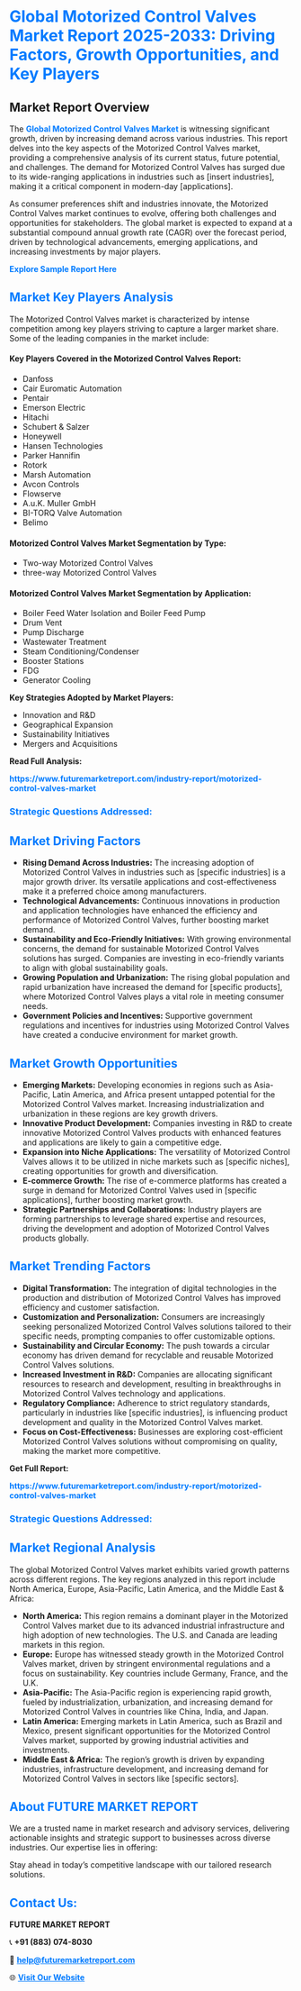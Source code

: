 <h1 style="color: #007BFF;">Global Motorized Control Valves Market Report 2025-2033: Driving Factors, Growth Opportunities, and Key Players</h1>

<section id="overview">
<h2>Market Report Overview</h2>
<p>The <a href="https://www.futuremarketreport.com/industry-report/motorized-control-valves-market" style="color: #007BFF; text-decoration: none;"><strong>Global Motorized Control Valves Market</strong></a> is witnessing significant growth, driven by increasing demand across various industries. This report delves into the key aspects of the Motorized Control Valves market, providing a comprehensive analysis of its current status, future potential, and challenges. The demand for Motorized Control Valves has surged due to its wide-ranging applications in industries such as [insert industries], making it a critical component in modern-day [applications].</p>
<p>As consumer preferences shift and industries innovate, the Motorized Control Valves market continues to evolve, offering both challenges and opportunities for stakeholders. The global market is expected to expand at a substantial compound annual growth rate (CAGR) over the forecast period, driven by technological advancements, emerging applications, and increasing investments by major players.</p>
</section>

<section id="overview">
<p><a href="https://www.futuremarketreport.com/request-sample/reportId=83003" style="color: #007BFF; text-decoration: none;"><strong>Explore Sample Report Here</strong></a></p>
</section>

<section id="key-players">
<h2 style="color: #007BFF;">Market Key Players Analysis</h2>
<p>The Motorized Control Valves market is characterized by intense competition among key players striving to capture a larger market share. Some of the leading companies in the market include:</p>
<h4>Key Players Covered in the Motorized Control Valves Report:</h4>
<ul><li>Danfoss</li><li>Cair Euromatic Automation</li><li>Pentair</li><li>Emerson Electric</li><li>Hitachi</li><li>Schubert &amp; Salzer</li><li>Honeywell</li><li>Hansen Technologies</li><li>Parker Hannifin</li><li>Rotork</li><li>Marsh Automation</li><li>Avcon Controls</li><li>Flowserve</li><li>A.u.K. Muller GmbH</li><li>BI-TORQ Valve Automation</li><li>Belimo</li></ul>
<h4>Motorized Control Valves Market Segmentation by Type:</h4>
<ul><li>Two-way Motorized Control Valves</li><li>three-way Motorized Control Valves</li></ul>

<h4>Motorized Control Valves Market Segmentation by Application:</h4>
<ul><li>Boiler Feed Water Isolation and Boiler Feed Pump</li><li>Drum Vent</li><li>Pump Discharge</li><li>Wastewater Treatment</li><li>Steam Conditioning/Condenser</li><li>Booster Stations</li><li>FDG</li><li>Generator Cooling</li></ul>
<p><strong>Key Strategies Adopted by Market Players:</strong></p>
<ul>
<li>Innovation and R&D</li>
<li>Geographical Expansion</li>
<li>Sustainability Initiatives</li>
<li>Mergers and Acquisitions</li>
</ul>
</section>

<section>
<p><strong>Read Full Analysis: </strong></p><a href="https://www.futuremarketreport.com/industry-report/motorized-control-valves-market" style="color: #007BFF; text-decoration: none;"><strong>https://www.futuremarketreport.com/industry-report/motorized-control-valves-market</strong></a>
<h3 style="color: #007BFF;">Strategic Questions Addressed:</h3>
</section>

<section id="driving-factors">
<h2 style="color: #007BFF;">Market Driving Factors</h2>
<ul>
<li><strong>Rising Demand Across Industries:</strong> The increasing adoption of Motorized Control Valves in industries such as [specific industries] is a major growth driver. Its versatile applications and cost-effectiveness make it a preferred choice among manufacturers.</li>
<li><strong>Technological Advancements:</strong> Continuous innovations in production and application technologies have enhanced the efficiency and performance of Motorized Control Valves, further boosting market demand.</li>
<li><strong>Sustainability and Eco-Friendly Initiatives:</strong> With growing environmental concerns, the demand for sustainable Motorized Control Valves solutions has surged. Companies are investing in eco-friendly variants to align with global sustainability goals.</li>
<li><strong>Growing Population and Urbanization:</strong> The rising global population and rapid urbanization have increased the demand for [specific products], where Motorized Control Valves plays a vital role in meeting consumer needs.</li>
<li><strong>Government Policies and Incentives:</strong> Supportive government regulations and incentives for industries using Motorized Control Valves have created a conducive environment for market growth.</li>
</ul>
</section>

<section id="growth-opportunities">
<h2 style="color: #007BFF;">Market Growth Opportunities</h2>
<ul>
<li><strong>Emerging Markets:</strong> Developing economies in regions such as Asia-Pacific, Latin America, and Africa present untapped potential for the Motorized Control Valves market. Increasing industrialization and urbanization in these regions are key growth drivers.</li>
<li><strong>Innovative Product Development:</strong> Companies investing in R&D to create innovative Motorized Control Valves products with enhanced features and applications are likely to gain a competitive edge.</li>
<li><strong>Expansion into Niche Applications:</strong> The versatility of Motorized Control Valves allows it to be utilized in niche markets such as [specific niches], creating opportunities for growth and diversification.</li>
<li><strong>E-commerce Growth:</strong> The rise of e-commerce platforms has created a surge in demand for Motorized Control Valves used in [specific applications], further boosting market growth.</li>
<li><strong>Strategic Partnerships and Collaborations:</strong> Industry players are forming partnerships to leverage shared expertise and resources, driving the development and adoption of Motorized Control Valves products globally.</li>
</ul>
</section>

<section id="trending-factors">
<h2 style="color: #007BFF;">Market Trending Factors</h2>
<ul>
<li><strong>Digital Transformation:</strong> The integration of digital technologies in the production and distribution of Motorized Control Valves has improved efficiency and customer satisfaction.</li>
<li><strong>Customization and Personalization:</strong> Consumers are increasingly seeking personalized Motorized Control Valves solutions tailored to their specific needs, prompting companies to offer customizable options.</li>
<li><strong>Sustainability and Circular Economy:</strong> The push towards a circular economy has driven demand for recyclable and reusable Motorized Control Valves solutions.</li>
<li><strong>Increased Investment in R&D:</strong> Companies are allocating significant resources to research and development, resulting in breakthroughs in Motorized Control Valves technology and applications.</li>
<li><strong>Regulatory Compliance:</strong> Adherence to strict regulatory standards, particularly in industries like [specific industries], is influencing product development and quality in the Motorized Control Valves market.</li>
<li><strong>Focus on Cost-Effectiveness:</strong> Businesses are exploring cost-efficient Motorized Control Valves solutions without compromising on quality, making the market more competitive.</li>
</ul>
</section>

<section>
<p><strong>Get Full Report: </strong></p><a href="https://www.futuremarketreport.com/industry-report/motorized-control-valves-market" style="color: #007BFF; text-decoration: none;"><strong>https://www.futuremarketreport.com/industry-report/motorized-control-valves-market</strong></a>
<h3 style="color: #007BFF;">Strategic Questions Addressed:</h3>
</section>


<section id="regional-analysis">
<h2 style="color: #007BFF;">Market Regional Analysis</h2>
<p>The global Motorized Control Valves market exhibits varied growth patterns across different regions. The key regions analyzed in this report include North America, Europe, Asia-Pacific, Latin America, and the Middle East & Africa:</p>
<ul>
<li><strong>North America:</strong> This region remains a dominant player in the Motorized Control Valves market due to its advanced industrial infrastructure and high adoption of new technologies. The U.S. and Canada are leading markets in this region.</li>
<li><strong>Europe:</strong> Europe has witnessed steady growth in the Motorized Control Valves market, driven by stringent environmental regulations and a focus on sustainability. Key countries include Germany, France, and the U.K.</li>
<li><strong>Asia-Pacific:</strong> The Asia-Pacific region is experiencing rapid growth, fueled by industrialization, urbanization, and increasing demand for Motorized Control Valves in countries like China, India, and Japan.</li>
<li><strong>Latin America:</strong> Emerging markets in Latin America, such as Brazil and Mexico, present significant opportunities for the Motorized Control Valves market, supported by growing industrial activities and investments.</li>
<li><strong>Middle East & Africa:</strong> The region’s growth is driven by expanding industries, infrastructure development, and increasing demand for Motorized Control Valves in sectors like [specific sectors].</li>
</ul>
</section>

<footer>
<h2 style="color: #007BFF;">About FUTURE MARKET REPORT</h2>
<p>We are a trusted name in market research and advisory services, delivering actionable insights and strategic support to businesses across diverse industries. Our expertise lies in offering:</p>

<p>Stay ahead in today’s competitive landscape with our tailored research solutions.</p>

<h2 style="color: #007BFF;">Contact Us:</h2>
<p><strong>FUTURE MARKET REPORT</strong></p>
<p>📞 <strong>+91 (883) 074-8030</strong></p>
<p>📧 <strong><a href="mailto:help@futuremarketreport.com" style="color: #007BFF;">help@futuremarketreport.com</a></strong></p>
<p>🌐 <strong><a href="https://www.futuremarketreport.com/" style="color: #007BFF;">Visit Our Website</a></strong></p>
</footer>